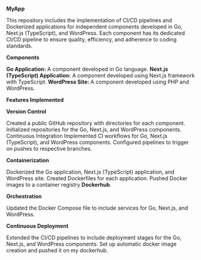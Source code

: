 **MyApp** 

This repository includes the implementation of CI/CD pipelines and Dockerized applications for independent components developed in Go, Next.js (TypeScript), and WordPress. Each component has its dedicated CI/CD pipeline to ensure quality, efficiency, and adherence to coding standards.

**Components**

**Go Application:** A component developed in Go language.
**Next.js (TypeScript) Application:** A component developed using Next.js framework with TypeScript.
**WordPress Site:** A component developed using PHP and WordPress.

**Features Implemented**

**Version Control**

Created a public GitHub repository with directories for each component.
Initialized repositories for the Go, Next.js, and WordPress components.
Continuous Integration
Implemented CI workflows for Go, Next.js (TypeScript), and WordPress components.
Configured pipelines to trigger on pushes to respective branches.

**Containerization**

Dockerized the Go application, Next.js (TypeScript) application, and WordPress site.
Created Dockerfiles for each application.
Pushed Docker images to a container registry **Dockerhub**.

**Orchestration**

Updated the Docker Compose file to include services for Go, Next.js, and WordPress.

**Continuous Deployment**

Extended the CI/CD pipelines to include deployment stages for the Go, Next.js, and WordPress components.
Set up automatic docker image creation and pushed it on my dockerhub.
